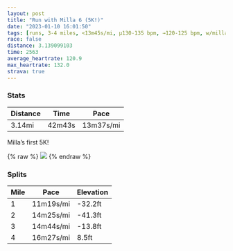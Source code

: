 ```yaml
---
layout: post
title: "Run with Milla 6 (5K!)"
date: "2023-01-10 16:01:50"
tags: [runs, 3-4 miles, <13m45s/mi, μ130-135 bpm, →120-125 bpm, w/milla]
race: false
distance: 3.139099103
time: 2563
average_heartrate: 120.9
max_heartrate: 132.0
strava: true
---
```


### Stats

| Distance | Time | Pace |
|----------|------|------|
|3.14mi|42m43s|13m37s/mi|

Milla’s first 5K!

{% raw %}
<img src='https://maps.googleapis.com/maps/api/staticmap?maptype=roadmap&path=enc:wdwwFhvsbMIGA?IP?HLj@?XQn@Q^g@~BQj@[d@QJU|@C`@[pA?ZOXIHI?BKGIDITOl@CVFFBBH^JBDx@R`@PP@z@Nh@Rz@JFJKJqAlBuAzAg@z@UTWh@Mj@o@nB@HX`@@FCPYbACRW|@E\lBtAbAb@`@TxAdAVTbBjA|@t@t@h@v@VLHTNJV\VzBl@bB\vC`A\Fp@TVDhBf@@Lo@dCQn@g@vAAP@FNJRINYx@sC\aAHc@DGFCF@b@TZDHh@T\tDhADT@d@?rBBn@DHRHJEHi@FoDRcEAK_@YWMYG]Dg@j@KDW@aAm@[GYEg@?QHGPo@`Du@zBOVQLSFGACI@Ml@gCr@sBH]AEk@Sc@Iu@SqBs@oBe@oAe@wCy@OKQa@QUqAg@_Am@k@g@kAo@u@i@a@QoDwB[Wm@]}@s@oAu@q@k@i@_@MEo@g@M?WGMNO|@@FCHOPYzAGJEPUb@Up@ETSb@Y~@G^BCVBBE?YFULWNw@Te@V_AHOVq@Jk@Dg@BaAF_@@Ah@RNLzA`A\VtBrAPFPONi@JWDA\NrAv@@Dy@q@}@k@?IFWLS\{@b@{A&key=AIzaSyC1MId7bFpkLXNAaYhBSTb8jLyiSqzbDtM&size=800x800&markers=color:yellow|label:S|40.75612,-73.99797&markers=color:green|label:F|40.756409999999995,-74.00372000000003'>
{% endraw %}

### Splits

| Mile | Pace | Elevation |
|------|------|-----------|
|1|11m19s/mi|-32.2ft|
|2|14m25s/mi|-41.3ft|
|3|14m44s/mi|-13.8ft|
|4|16m27s/mi|8.5ft|
